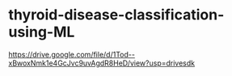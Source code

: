 # thyroid-disease-classification-using-ML



https://drive.google.com/file/d/1Tod--xBwoxNmk1e4GcJvc9uvAgdR8HeD/view?usp=drivesdk
